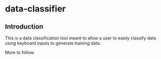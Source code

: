 # data-classifier
## Introduction
This is a data classification tool meant to allow a user to easily classify data using keyboard inputs to generate training data.

More to follow.
